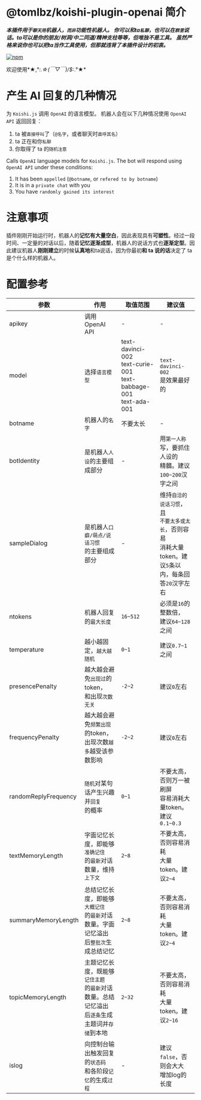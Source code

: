# @tomlbz/koishi-plugin-openai 简介
***本插件用于`聊天用`机器人，`而非`功能性机器人。***
***你可以和ta`私聊`，也可以在`群里`说话。ta可以是你的朋友/树洞/中二同道/精神支柱等等，但唯独不是工具。***
***虽然严格来说你也可以把ta当作工具使用，但那就违背了本插件设计的初衷。***

[![npm](https://img.shields.io/npm/v/@tomlbz/koishi-plugin-openai?style=flat-square)](https://www.npmjs.com/package/@tomlbz/koishi-plugin-openai)

欢迎使用*★,°*:.☆(￣▽￣)/$:*.°★* 

# 产生 AI 回复的几种情况
为 `Koishi.js` 调用 `OpenAI` 的语言模型。
机器人会在以下几种情况使用 `OpenAI API` 返回回复：
1. ta 被`直接呼叫`了（`@名字`，或者聊天时`直呼其名`）
1. ta 正在和你`私聊`
1. 你取得了 ta 的`随机注意`

Calls `OpenAI` language models for `Koishi.js`.
The bot will respond using `OpenAI API` under these conditions:
1. It has been `appelled` (`@botname`, or `refered to by botname`)
1. It is in a `private chat` with you
1. You have `randomly gained its interest`

# 注意事项
插件刚刚开始运行时，机器人的**记忆有大量空白**，因此表现具有**可塑性**。经过一段时间、一定量的对话以后，随着**记忆逐渐成型**，机器人的说话方式也**逐渐定型**。因此建议机器人**刚刚建立**的时候**认真地**和ta说话，因为你最初**和 ta 说的话**决定了 ta 是个什么样的机器人。

# 配置参考
| 参数 | 作用 | 取值范围 | 建议值 |
| --- | --- | --- | --- |
| apikey | 调用OpenAI API | - | - |
| model | 选择`语言模型` | text-davinci-002<br>text-curie-001<br>text-babbage-001<br>text-ada-001 | `text-davinci-002`<br>是效果最好的 |
| botname | 机器人的`名字` | 不要太长 | - |
| botIdentity | 是机器人`人设`的主要组成部分 | - | 用`第一人称`写，要抓住人设的<br>精髓。建议`100~200`汉字之间 |
| sampleDialog | 是机器人`口癖/萌点/说话习惯`<br>的主要组成部分 | - | 维持`自洽的说话习惯`，且<br>`不要太多或太长`，否则容易<br>消耗大量token。建议`5`条以<br>内，每条回答`20`汉字左右 |
| ntokens | 机器人回复的`最大长度` | `16~512` | 必须是`16`的整数倍，<br>建议`64~128`之间 |
| temperature | 越小越固定，`越大越随机` | `0~1` | 建议`0.7~1`之间 |
| presencePenalty | 越大越会避免`出现过`的token，<br>和出现`次数无关` | `-2~2` | 建议`0`左右 |
| frequencyPenalty | 越大越会避免`频繁出现`的token，<br>出现次数`越多`越受该参数影响 | `-2~2` | 建议`0`左右 |
| randomReplyFrequency | `随机`对某句话产生兴趣并`回复`<br>的概率 | `0~1` | 不要太高，否则万一被刷屏<br>容易消耗大量token。建议<br>`0.1~0.3` |
| textMemoryLength | 字面记忆长度，即能够`准确记住`<br>的`最新`对话数量，维持`上下文` | `2~8` | 不要太高，否则容易消耗<br>大量token。建议`2~4` |
| summaryMemoryLength | 总结记忆长度，即能够`大概记住`<br>的`最新`对话数量。字面记忆溢出<br>后`整批次`生成总结记忆 | `2~8` | 不要太高，否则容易消耗<br>大量token。建议`2~4` |
| topicMemoryLength | 主题记忆长度，既能够`记住主题`<br>的`最新`对话数量。总结记忆溢出<br>后`逐条`生成主题词并`存储`到本地 | `2~32` | 不要太高，否则容易消耗<br>大量token。建议`2~16` |
| islog | 向控制台输出触发回复的`状态码`<br>和各阶段`记忆`的生成`过程` | - | 建议`false`，否则会大大<br>增加log的长度 |
